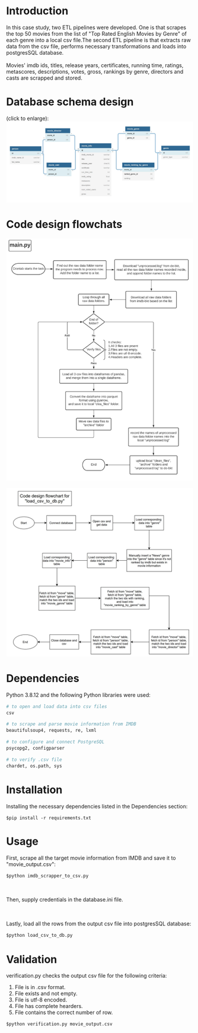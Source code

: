 # Introduction
In this case study, two ETL pipelines were developed. One is that scrapes the top 50 movies from the list of "Top Rated English Movies by Genre" of each genre into a local csv file.The second ETL pipeline is that extracts raw data from the csv file, performs necessary transformations and loads into postgresSQL database.
<br/><br/>
Movies' imdb ids, titles, release years, certificates, running time, ratings, metascores, descriptions, votes, gross, rankings by genre, directors and casts are scrapped and stored.

# Database schema design
(click to enlarge):
![alt text](https://github.com/jhaojay/imdb_top50_by_genre/blob/main/charts/ERD.JPG?raw=true)

# Code design flowchats
![alt text](https://github.com/jhaojay/imdb_data_engineer_project_with_aws/blob/main/main_flowchart.JPG?raw=true)
<br/><br/>
![alt text](https://github.com/jhaojay/imdb_top50_by_genre/blob/main/charts/flowchart2.JPG?raw=true)

# Dependencies
Python 3.8.12 and the following Python libraries were used:
```python
# to open and load data into csv files
csv
```
```python
# to scrape and parse movie information from IMDB
beautifulsoup4, requests, re, lxml 
```
```python
# to configure and connect PostgreSQL
psycopg2, configparser 
```
```python
# to verify .csv file
chardet, os.path, sys
```
# Installation
Installing the necessary dependencies listed in the Dependencies section:
```
$pip install -r requirements.txt
```

# Usage
First, scrape all the target movie information from IMDB and save it to "movie_output.csv":
```python
$python imdb_scrapper_to_csv.py
```
<br/><br/>
Then, supply credentials in the database.ini file.

<br/><br/>
Lastly, load all the rows from the output csv file into postgresSQL database:
```python
$python load_csv_to_db.py
```

# Validation
verification.py checks the output csv file for the following criteria:
1. File is in .csv format.
2. File exists and not empty.
3. File is utf-8 encoded.
4. File has complete hearders.
5. File contains the correct number of row.

```python
$python verification.py movie_output.csv
```
